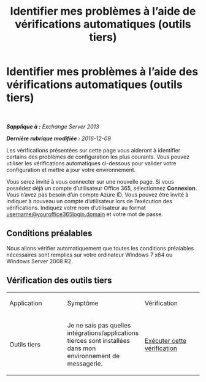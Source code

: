 ﻿---
title: 'Identifier mes problèmes à l’aide de vérifications automatiques (outils tiers)'
TOCTitle: Identifier mes problèmes à l’aide des vérifications automatiques (outils tiers)
ms:assetid: 83b71e35-892e-44e3-9fce-c608b49bbc61
ms:mtpsurl: https://technet.microsoft.com/fr-fr/library/Dn793974(v=EXCHG.150)
ms:contentKeyID: 62632398
ms.date: 05/23/2018
mtps_version: v=EXCHG.150
ms.translationtype: MT
---

# Identifier mes problèmes à l’aide des vérifications automatiques (outils tiers)

 

_**Sapplique à :** Exchange Server 2013_

_**Dernière rubrique modifiée :** 2016-12-09_

Les vérifications présentées sur cette page vous aideront à identifier certains des problèmes de configuration les plus courants. Vous pouvez utiliser les vérifications automatiques ci-dessous pour valider votre configuration et mettre à jour votre environnement.

Vous serez invité à vous connecter sur une nouvelle page. Si vous possédez déjà un compte d’utilisateur Office 365, sélectionnez **Connexion**. Vous n’avez pas besoin d’un compte Azure ID. Vous pouvez être invité à indiquer à nouveau un compte d’utilisateur lors de l’exécution des vérifications. Indiquez votre nom d’utilisateur au format username@youroffice365login.domain et votre mot de passe.

## Conditions préalables

Nous allons vérifier automatiquement que toutes les conditions préalables nécessaires sont remplies sur votre ordinateur Windows 7 x64 ou Windows Server 2008 R2.

## Vérification des outils tiers


<table>
<colgroup>
<col style="width: 33%" />
<col style="width: 33%" />
<col style="width: 33%" />
</colgroup>
<tbody>
<tr class="odd">
<td><p>Application</p></td>
<td><p>Symptôme</p></td>
<td><p>Vérification</p></td>
</tr>
<tr class="even">
<td><p>Outils tiers</p></td>
<td><p>Je ne sais pas quelles intégrations/applications tierces sont installées dans mon environnement de messagerie.</p></td>
<td><p><a href="https://go.microsoft.com/?linkid=9834907">Exécuter cette vérification</a></p></td>
</tr>
</tbody>
</table>

